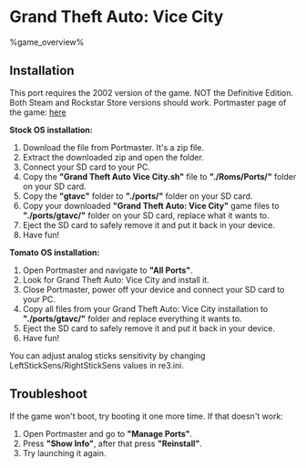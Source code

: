 # Grand Theft Auto: Vice City

%game_overview%

## Installation

This port requires the 2002 version of the game. NOT the Definitive Edition. Both Steam and Rockstar Store versions should work. Portmaster page of the game: [here](https://portmaster.games/detail.html?name=gtavc)

**Stock OS installation:**
1. Download the file from Portmaster. It's a zip file.
2. Extract the downloaded zip and open the folder.
3. Connect your SD card to your PC.
4. Copy the **"Grand Theft Auto Vice City.sh"** file to **"./Roms/Ports/"** folder on your SD card.
5. Copy the **"gtavc"** folder to **"./ports/"** folder on your SD card.
6. Copy your downloaded **"Grand Theft Auto: Vice City"** game files to **"./ports/gtavc/"** folder on your SD card, replace what it wants to.
7. Eject the SD card to safely remove it and put it back in your device.
8. Have fun!

**Tomato OS installation:**
1. Open Portmaster and navigate to **"All Ports"**.
2. Look for Grand Theft Auto: Vice City and install it.
3. Close Portmaster, power off your device and connect your SD card to your PC.
4. Copy all files from your Grand Theft Auto: Vice City installation to **"./ports/gtavc/"** folder and replace everything it wants to.
5. Eject the SD card to safely remove it and put it back in your device.
6. Have fun!

You can adjust analog sticks sensitivity by changing LeftStickSens/RightStickSens values in re3.ini.

## Troubleshoot

If the game won't boot, try booting it one more time. If that doesn't work:
1. Open Portmaster and go to **"Manage Ports"**.
2. Press **"Show Info"**, after that press **"Reinstall"**.
3. Try launching it again.